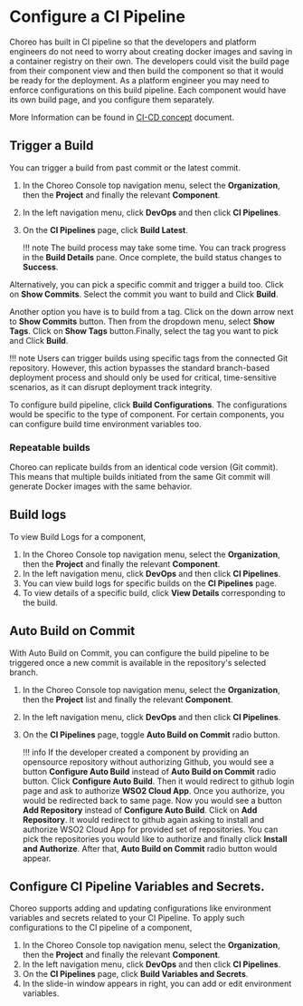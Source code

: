 # Configure a CI Pipeline

Choreo has built in CI pipeline so that the developers and platform engineers do not need to worry about creating docker images and saving in a container registry on their own. The developers could visit the build page from their component view and then build the component so that it would be ready for the deployment. As a platform engineer you may need to enforce configurations on this build pipeline. Each component would have its own build page, and you configure them separately.

More Information can be found in [CI-CD concept](../../choreo-concepts/ci-cd.md) document. 

## Trigger a Build

You can trigger a build from past commit or the latest commit.

1. In the Choreo Console top navigation menu, select the **Organization**, then the **Project** and finally the relevant **Component**. 
2. In the left navigation menu, click **DevOps** and then click **CI Pipelines**. 
3. On the **CI Pipelines** page, click **Build Latest**.

    !!! note
        The build process may take some time. You can track progress in the **Build Details** pane. Once complete, the build status changes to **Success**.


Alternatively, you can pick a specific commit and trigger a build too. Click on **Show Commits**. Select the commit you want to build and Click **Build**.

Another option you have is to build from a tag. Click on the down arrow next to **Show Commits** button. Then from the dropdown menu, select **Show Tags**. Click on **Show Tags** button.Finally, select the tag you want to pick and Click **Build**.

!!! note
        Users can trigger builds using specific tags from the connected Git repository. However, this action bypasses the standard branch-based deployment process and should only be used for critical, time-sensitive scenarios, as it can disrupt deployment track integrity.

To configure build pipeline, click **Build Configurations**. The configurations would be specific to the type of component. For certain components, you can configure build time environment variables too. 
<!-- TODO: (VirajSalaka) Find out the component types which has environment variables has support -->

### Repeatable builds

Choreo can replicate builds from an identical code version (Git commit). This means that multiple builds initiated from the same Git commit will generate Docker images with the same behavior.

## Build logs

To view Build Logs for a component,

1. In the Choreo Console top navigation menu, select the **Organization**, then the **Project** and finally the relevant **Component**.
2. In the left navigation menu, click **DevOps** and then click **CI Pipelines**. 
3. You can view build logs for specific builds on the **CI Pipelines** page.
4. To view details of a specific build, click **View Details** corresponding to the build.


## Auto Build on Commit

With Auto Build on Commit, you can configure the build pipeline to be triggered once a new commit is available in the repository's selected branch. 

1. In the Choreo Console top navigation menu, select the **Organization**, then the **Project** list and finally the relevant **Component**. 
2. In the left navigation menu, click **DevOps** and then click **CI Pipelines**. 
3. On the **CI Pipelines** page, toggle **Auto Build on Commit** radio button.

    !!! info
        If the developer created a component by providing an opensource repository without authorizing Github, you would see a button **Configure Auto Build** instead of  **Auto Build on Commit** radio button. Click **Configure Auto Build**. Then it would redirect to github login page and ask to authorize **WSO2 Cloud App**. Once you authorize, you would be redirected back to same page. Now you would see a button **Add Repository** instead of **Configure Auto Build**. Click on **Add Repository**. It would redirect to github again asking to install and authorize WSO2 Cloud App for provided set of repositories. You can pick the repositories you would like to authorize and finally click **Install and Authorize**. After that, **Auto Build on Commit** radio button would appear. 
<!-- TODO: (VirajSalaka) link the auto deploy on build-->

<!-- TODO: (VirajSalaka) mention the limits on build images a paid user can have -->

## Configure CI Pipeline Variables and Secrets.

Choreo supports adding and updating configurations like environment variables and secrets related to your CI Pipeline. To apply such configurations to the CI pipeline of a component,

1. In the Choreo Console top navigation menu, select the **Organization**, then the **Project** and finally the relevant **Component**.
2. In the left navigation menu, click **DevOps** and then click **CI Pipelines**. 
3. On the **CI Pipelines** page, click **Build Variables and Secrets**.
4. In the slide-in window appears in right, you can add or edit environment variables. 
